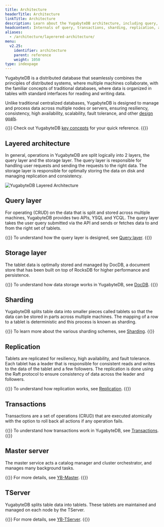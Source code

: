 ```yaml
---
title: Architecture
headerTitle: Architecture
linkTitle: Architecture
description: Learn about the YugabyteDB architecture, including query, transactions, sharding, replication, and storage layers.
headcontent: Internals of query, transactions, sharding, replication, and storage layers
aliases:
  - /architecture/layerered-architecture/
menu:
  v2.25:
    identifier: architecture
    parent: reference
    weight: 1050
type: indexpage
---
```


YugabyteDB is a distributed database that seamlessly combines the principles of distributed systems, where multiple machines collaborate, with the familiar concepts of traditional databases, where data is organized in tables with standard interfaces for reading and writing data.

Unlike traditional centralized databases, YugabyteDB is designed to manage and process data across multiple nodes or servers, ensuring resiliency, consistency, high availability, scalability, fault tolerance, and other [design goals](design-goals/).

{{<lead link="./concepts">}}
Check out YugabyteDB [key concepts](./key-concepts) for your quick reference.
{{</lead>}}

## Layered architecture

In general, operations in YugabyteDB are split logically into 2 layers, the query layer and the storage layer. The query layer is responsible for handling user requests and sending the requests to the right data. The storage layer is responsible for optimally storing the data on disk and managing replication and consistency.

![YugabyteDB Layered Architecture](/images/architecture/layered-architecture.png)

## Query layer

For operating (CRUD) on the data that is split and stored across multiple machines, YugabyteDB provides two APIs, YSQL and YCQL. The query layer takes the user query submitted via the API and sends or fetches data to and from the right set of tablets.

{{<lead link="query-layer/">}}
To understand how the query layer is designed, see [Query layer](query-layer/).
{{</lead>}}

## Storage layer

The tablet data is optimally stored and managed by DocDB, a document store that has been built on top of RocksDB for higher performance and persistence.

{{<lead link="docdb/">}}
To understand how data storage works in YugabyteDB, see [DocDB](docdb/).
{{</lead>}}

## Sharding

YugabyteDB splits table data into smaller pieces called tablets so that the data can be stored in parts across multiple machines. The mapping of a row to a tablet is deterministic and this process is known as sharding.

{{<lead link="docdb-sharding/">}}
To learn more about the various sharding schemes, see [Sharding](docdb-sharding/).
{{</lead>}}

## Replication

Tablets are replicated for resiliency, high availability, and fault tolerance. Each tablet has a leader that is responsible for consistent reads and writes to the data of the tablet and a few followers. The replication is done using the Raft protocol to ensure consistency of data across the leader and followers.

{{<lead link="docdb-replication/">}}
To understand how replication works, see [Replication](docdb-replication/).
{{</lead>}}

## Transactions

Transactions are a set of operations (CRUD) that are executed atomically with the option to roll back all actions if any operation fails.

{{<lead link="transactions/">}}
To understand how transactions work in YugabyteDB, see [Transactions](transactions/).
{{</lead>}}

## Master server

The master service acts a catalog manager and cluster orchestrator, and manages many background tasks.

{{<lead link="./yb-master">}}
For more details, see [YB-Master](./yb-master).
{{</lead>}}

## TServer

YugabyteDB splits table data into tablets. These tablets are maintained and managed on each node by the TServer.

{{<lead link="./yb-tserver">}}
For more details, see [YB-TServer](./yb-tserver).
{{</lead>}}

